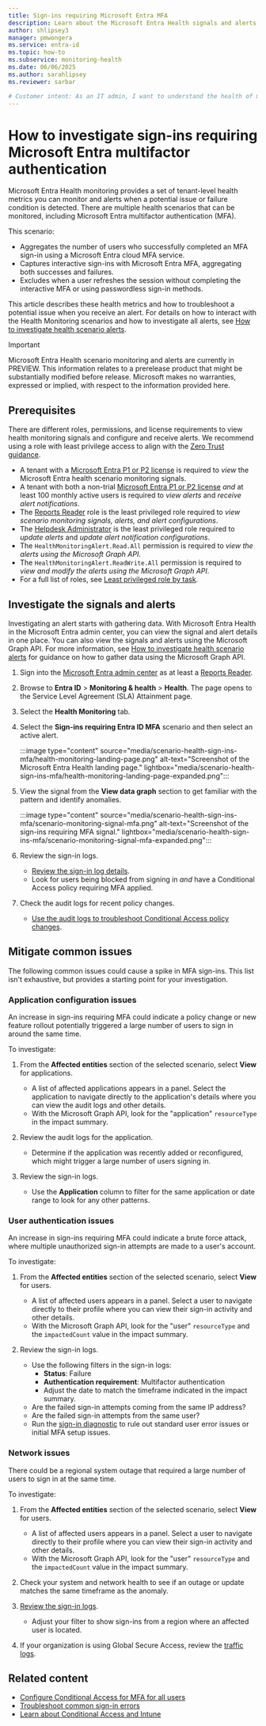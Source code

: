 ```yaml
---
title: Sign-ins requiring Microsoft Entra MFA
description: Learn about the Microsoft Entra Health signals and alerts for sign-ins that require Microsoft Entra multifactor authentication
author: shlipsey3
manager: pmwongera 
ms.service: entra-id
ms.topic: how-to
ms.subservice: monitoring-health
ms.date: 06/06/2025
ms.author: sarahlipsey
ms.reviewer: sarbar

# Customer intent: As an IT admin, I want to understand the health of my tenant through identity related signals and alerts so I can proactively address issues and maintain a healthy tenant.
---
```


# How to investigate sign-ins requiring Microsoft Entra multifactor authentication

Microsoft Entra Health monitoring provides a set of tenant-level health metrics you can monitor and alerts when a potential issue or failure condition is detected. There are multiple health scenarios that can be monitored, including Microsoft Entra multifactor authentication (MFA).

This scenario:

- Aggregates the number of users who successfully completed an MFA sign-in using a Microsoft Entra cloud MFA service.
- Captures interactive sign-ins with Microsoft Entra MFA, aggregating both successes and failures.
- Excludes when a user refreshes the session without completing the interactive MFA or using passwordless sign-in methods.

This article describes these health metrics and how to troubleshoot a potential issue when you receive an alert. For details on how to interact with the Health Monitoring scenarios and how to investigate all alerts, see [How to investigate health scenario alerts](../monitoring-health/howto-investigate-health-scenario-alerts.md).

> [!IMPORTANT]
> Microsoft Entra Health scenario monitoring and alerts are currently in PREVIEW.
> This information relates to a prerelease product that might be substantially modified before release. Microsoft makes no warranties, expressed or implied, with respect to the information provided here.

## Prerequisites

There are different roles, permissions, and license requirements to view health monitoring signals and configure and receive alerts. We recommend using a role with least privilege access to align with the [Zero Trust guidance](/security/zero-trust/zero-trust-overview).

- A tenant with a [Microsoft Entra P1 or P2 license](../../fundamentals/get-started-premium.md) is required to *view* the Microsoft Entra health scenario monitoring signals.
- A tenant with both a non-trial [Microsoft Entra P1 or P2 license](../../fundamentals/get-started-premium.md) *and* at least 100 monthly active users is required to *view alerts* and *receive alert notifications*.
- The [Reports Reader](../role-based-access-control/permissions-reference.md#reports-reader) role is the least privileged role required to *view scenario monitoring signals, alerts, and alert configurations*.
- The [Helpdesk Administrator](../role-based-access-control/permissions-reference.md#helpdesk-administrator) is the least privileged role required to *update alerts* and *update alert notification configurations*.
- The `HealthMonitoringAlert.Read.All` permission is required to *view the alerts using the Microsoft Graph API*.
- The `HealthMonitoringAlert.ReadWrite.All` permission is required to *view and modify the alerts using the Microsoft Graph API*.
- For a full list of roles, see [Least privileged role by task](../role-based-access-control/delegate-by-task.md#microsoft-entra-health-least-privileged-roles).

## Investigate the signals and alerts

Investigating an alert starts with gathering data. With Microsoft Entra Health in the Microsoft Entra admin center, you can view the signal and alert details in one place. You can also view the signals and alerts using the Microsoft Graph API. For more information, see [How to investigate health scenario alerts](../monitoring-health/howto-investigate-health-scenario-alerts.md) for guidance on how to gather data using the Microsoft Graph API. 

1. Sign into the [Microsoft Entra admin center](https://entra.microsoft.com) as at least a [Reports Reader](../role-based-access-control/permissions-reference.md#reports-reader).

1. Browse to **Entra ID** > **Monitoring & health** > **Health**. The page opens to the Service Level Agreement (SLA) Attainment page.

1. Select the **Health Monitoring** tab.

1. Select the **Sign-ins requiring Entra ID MFA** scenario and then select an active alert.

    :::image type="content" source="media/scenario-health-sign-ins-mfa/health-monitoring-landing-page.png" alt-text="Screenshot of the Microsoft Entra Health landing page." lightbox="media/scenario-health-sign-ins-mfa/health-monitoring-landing-page-expanded.png":::

1. View the signal from the **View data graph** section to get familiar with the pattern and identify anomalies.

    :::image type="content" source="media/scenario-health-sign-ins-mfa/scenario-monitoring-signal-mfa.png" alt-text="Screenshot of the sign-ins requiring MFA signal." lightbox="media/scenario-health-sign-ins-mfa/scenario-monitoring-signal-mfa-expanded.png":::

1. Review the sign-in logs.
    - [Review the sign-in log details](concept-sign-in-log-activity-details.md).
    - Look for users being blocked from signing in *and* have a Conditional Access policy requiring MFA applied.
1. Check the audit logs for recent policy changes.
    - [Use the audit logs to troubleshoot Conditional Access policy changes](../conditional-access/troubleshoot-policy-changes-audit-log.md).

## Mitigate common issues

The following common issues could cause a spike in MFA sign-ins. This list isn't exhaustive, but provides a starting point for your investigation.

### Application configuration issues

An increase in sign-ins requiring MFA could indicate a policy change or new feature rollout potentially triggered a large number of users to sign in around the same time.

To investigate:

1. From the **Affected entities** section of the selected scenario, select **View** for applications.
    - A list of affected applications appears in a panel. Select the application to navigate directly to the application's details where you can view the audit logs and other details.
    - With the Microsoft Graph API, look for the "application" `resourceType` in the impact summary.

1. Review the audit logs for the application.
    - Determine if the application was recently added or reconfigured, which might trigger a large number of users signing in. 

1. Review the sign-in logs.
    - Use the **Application** column to filter for the same application or date range to look for any other patterns.

### User authentication issues

An increase in sign-ins requiring MFA could indicate a brute force attack, where multiple unauthorized sign-in attempts are made to a user's account. 

To investigate:

1. From the **Affected entities** section of the selected scenario, select **View** for users.
    - A list of affected users appears in a panel. Select a user to navigate directly to their profile where you can view their sign-in activity and other details.
    - With the Microsoft Graph API, look for the "user" `resourceType` and the `impactedCount` value in the impact summary.

1. Review the sign-in logs.
    - Use the following filters in the sign-in logs:
        - **Status**: Failure
        - **Authentication requirement**: Multifactor authentication
        - Adjust the date to match the timeframe indicated in the impact summary.
    - Are the failed sign-in attempts coming from the same IP address?
    - Are the failed sign-in attempts from the same user?
    - Run the [sign-in diagnostic](howto-use-sign-in-diagnostics.md) to rule out standard user error issues or initial MFA setup issues.

### Network issues

There could be a regional system outage that required a large number of users to sign in at the same time. 

To investigate:

1. From the **Affected entities** section of the selected scenario, select **View** for users.
    - A list of affected users appears in a panel. Select a user to navigate directly to their profile where you can view their sign-in activity and other details.
    - With the Microsoft Graph API, look for the "user" `resourceType` and the `impactedCount` value in the impact summary.

1. Check your system and network health to see if an outage or update matches the same timeframe as the anomaly.

1. [Review the sign-in logs](../monitoring-health/concept-sign-in-log-activity-details.md).
    - Adjust your filter to show sign-ins from a region where an affected user is located.

1. If your organization is using Global Secure Access, review the [traffic logs](../../global-secure-access/how-to-view-traffic-logs.md).

## Related content

- [Configure Conditional Access for MFA for all users](../conditional-access/howto-conditional-access-policy-all-users-mfa.md)
- [Troubleshoot common sign-in errors](howto-troubleshoot-sign-in-errors.md)
- [Learn about Conditional Access and Intune](/mem/intune/protect/conditional-access)
